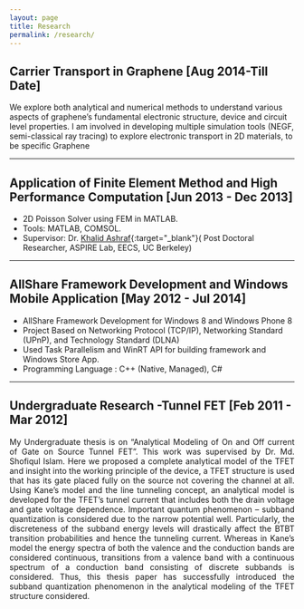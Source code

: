```yaml
---
layout: page
title: Research
permalink: /research/
---
```


## Carrier Transport in Graphene [Aug 2014-Till Date]

We explore both analytical and numerical methods to understand various aspects of graphene’s fundamental electronic structure, device and circuit level properties. I am involved in developing multiple simulation tools (NEGF, semi-classical ray tracing) to explore electronic transport in 2D materials, to be specific Graphene

***

## Application of Finite Element Method and High Performance Computation [Jun 2013 - Dec 2013]

-   2D Poisson Solver using FEM in MATLAB.
-   Tools: MATLAB, COMSOL.
-   Supervisor: Dr. [Khalid Ashraf](https://www.linkedin.com/in/khalid-ashraf-2b8a4a33){:target="_blank"}( Post Doctoral Researcher, ASPIRE Lab, EECS, UC Berkeley)

***

## AllShare Framework Development and Windows Mobile Application [May 2012 - Jul 2014]

-   AllShare Framework Development for Windows 8 and Windows Phone 8
-   Project Based on Networking Protocol (TCP/IP), Networking Standard (UPnP), and Technology Standard (DLNA)
-   Used Task Parallelism and WinRT API for building framework and Windows Store App.
-   Programming Language : C++ (Native, Managed), C#

***

## Undergraduate Research -Tunnel FET [Feb 2011 - Mar 2012]
<p align="justify">
My Undergraduate thesis is on “Analytical Modeling of On and Off current of Gate on Source Tunnel FET”. This work was supervised by Dr. Md. Shofiqul Islam. Here we proposed a complete  analytical model of the TFET and insight into the working principle of the device, a TFET structure is used that has its gate placed fully on  the source not covering the channel at all. Using Kane’s model and the line tunneling concept, an analytical model is developed for the TFET’s tunnel current that includes both the drain voltage and gate voltage dependence. Important quantum phenomenon  –  subband quantization  is considered due to the narrow potential well. Particularly,  the discreteness of the subband energy levels will drastically affect the BTBT transition probabilities and hence the tunneling current. Whereas in Kane’s model the energy spectra of both the valence and the conduction bands are considered continuous, transitions from a valence band with a continuous spectrum of a conduction band consisting of discrete subbands  is considered. Thus, this thesis paper has successfully introduced the subband quantization phenomenon in the  analytical modeling of the TFET structure considered.
</p>

<!--Tell us about your blog. Hopefully it's cool.-->
<!---->
<!--<ul class="listing">-->
<!--{% for post in site.categories.research %}-->
<!--  {% capture y %}{{post.date | date:"%Y"}}{% endcapture %}-->
<!--  {% if year != y %}-->
<!--    {% assign year = y %}-->
<!--    <li class="listing-seperator">{{ y }}</li>-->
<!--  {% endif %}-->
<!--  <li class="listing-item">-->
<!--    <time datetime="{{ post.date | date:"%Y-%m-%d" }}">{{ post.date | date:"%Y-%m-%d" }}</time>-->
<!--    <a href="{{ site.baseurl }}{{ post.url }}" title="{{ post.title }}">{{ post.title }}</a>-->
<!--  </li>-->
<!--{% endfor %}-->
<!--</ul>-->
